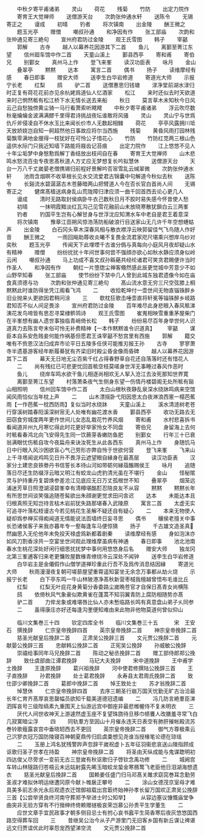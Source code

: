<!-- { "loadSidebar": true } -->
　　中秋夕寄平甫诸弟
　　灵山
　　荷花
　　残菊
　　竹防
　　出定力院作
　　寄育王大觉禅师
　　送僧游天台
　　次韵张仲通水轩
　　送陈令
　　无锡寄正之
　　谩成
　　初晴
　　钓者
　　将次镇南
　　出金陵
　　酬王微之
　　题玉光亭
　　赠僧
　　嘲叔孙通
　　和净因有作
　　张工部庙
　　次韵和张仲通见寄三絶句
　　宣州府君防过金陵
　　观王氏雪图
　　韩子
　　宰嚭
　　郭解
　　古寺
　　越人以幕养花因游其下二首
　　鱼儿
　　离鄞至菁江东望
　　信州廻车馆中作二首
　　天童山溪上
　　鄞县西亭
　　寄和甫
　　寄伯兄
　　别鄞女
　　真州马上作
　　登飞来峯
　　读汉功臣表
　　咏月
　　金山
　　叠翠亭
　　黙黙
　　达本
　　寓言二首
　　偶书
　　扬子
　　读维摩经有感
　　春日即事
　　赠安大师
　　送李生白华岩修道
　　寄道光大师
　　示报宁长老
　　红梨
　　鸱
　　驴二首
　　送僧惠思归钱塘
　　渌净堂前湖水渌归时正复有荷花花前亦见余杭姥爲道仙人忆酒家
　　松江
　　来时还似去时天欲道来时己惘然秪有松江桥下水无情长送去来船
　　秋日
　　莫言草木未知秋今日风云己自愁独傍黄尘骑一马行看萧索听飕飕
　　中秋夕寄平甫诸弟
　　浮云吹尽数秋毫爚爚金波满满醪千里得君诗挑战夜坛谁敢将风骚
　　灵山
　　灵山宁与世爲仇斤斧侵凌自不休水玉比来闻长价市人无数起相雠
　　荷花
　　亭亭风露拥川坻天放娇娆岂自知一舸超然他日事故应将尔当西施
　　残菊
　　黄昏风雨打园林残菊飘零满地金擸得一枝犹好在可怜公子惜花心
　　竹防
　　竹防红苋两三根山色遥供水际门只我近知墙下路能将屐齿记苔痕
　　出定力院作
　　江上悠悠不见人十年尘垢梦中身慇懃爲解丁香结放出枝间自在春
　　寄育王大觉禅师
　　山木悲鸣水怒流百虫专夜思髙秋道人方丈应无梦想复长吟拟慧休
　　送僧游天台
　　天台一万八千丈嵗晏老僧携锡归前程好景解吟否宻雪乱云缄翠微
　　次韵张仲通水轩
　　池雨含烟暝不收草根长见水交流爱君古锦囊中句解道今秋似去秋
　　送陈令
　　长谿流水碧潺潺古木苍藤暗两山把臂道人今在否长官白首尚人间
　　无锡寄正之
　　健席髙樯送病身乱山荒陇障归津应须一曲千回首西去论心更几人
　　谩成
　　清时无路取封侯病卧牛衣己数秋日月不胶时易失感今怀昔使人愁
　　初晴
　　一抹明霞黯淡红瓦沟己见雪花融前山未放晓寒散犹鎻白云三两峯
　　钓者
　　钓国平生岂有心解甘身与世浮沈应知渭水车中老自是君王着意深
　　将次镇南
　　豫章江靣朔风惊浩荡防船破浪行目送家山无几许千年空想蟪蛄声
　　出金陵
　　白石冈头草木深春风相与散衣襟浮云映郭留佳气飞鸟随人作好音
　　酬王微之
　　一雨回飚助蓐收炎曦不复畏金流君家咫尺堪乘兴想岸乌纱对奕秋
　　题玉光亭
　　传闻天下此埋堙千古谁分僞与真每向小庭风月夜却疑山水有精神
　　赠僧
　　纷纷扰扰十年间世事何尝不强顔亦欲心如秋水静应须身似岭云闲
　　嘲叔孙通
　　马上功成不喜文叔孙緜蕝共经纶诸君可笑贪君赐便许当时作圣人
　　和净因有作
　　朝红一片堕牎尘禅客翛然感此辰更觉城中芳意少不如山野早知春
　　张工部庙
　　使节纷纷下禁中几人曾到此城东独君遗像今如在庙食真须德与功
　　次韵和张仲通见寄三絶句
　　髙山流水意无穷三尺空弦膝上桐黙黙此时谁防得坐凭江阁看飞鸿
　　二
　　收拾乾坤付一壶世间无物直锱铢醉乡旧业抛来乆更欲因君稍问涂
　　三
　　欹枕狂歌击唾壶直将轩冕等锱铢醉乡岐路君知否不似人间足畏涂
　　宣州府君防过金陵
　　百年难尽此身悲眼入春风秪涕洟花发鸟啼皆有思忍寻棠棣鹡鸰诗
　　观王氏雪图
　　崔嵬相映雪重重茅屋柴门在半峯想有幽人遗世事独临青峭倚长松
　　韩子
　　纷纷易尽百年身举世何人识道真力去陈言夸末俗可怜无补费精神【一本作黙黙谁令识道真】
　　宰嚭
　　谋臣本自系安危贱妾何能作祸基但愿君王诛宰嚭不愁宫里有西施
　　郭解
　　籍交唯有不赀恩汉法归成弃市论平日五陵多任侠可能推刃报王孙
　　古寺
　　寥寥萧寺半遗基游客经年断履綦犹有齐梁旧时殿尘昏金像雨昏碑
　　越人以幕养花因游其下二首
　　幕天无日地无尘百紫千红占得春野草自花还自落落时还有惜花人
　　二
　　尚有残红已可悲更忧回首秪空枝莫嗟身世浑无事睡过春风作恶时
　　鱼儿
　　绕岸车鸣水欲干鱼儿相逐尚相欢无人挈入沧江去汝死那知世界寛
　　离鄞至菁江东望
　　村落萧条夜气生侧身东望一伤情丹楼碧阁无处所秪有谿山相照明
　　信州回车馆中作二首
　　太白山根秋夜静乱泉深水绕牀鸣病来空馆闻风雨恰似当年枕上声
　　二
　　山木漂摇卧弋阳因思太白夜淋浪西窻一榻芭蕉雨【一作芭蕉一枕西防雨】复似当时水绕牀
　　天童山溪上
　　溪水清涟树老苍行穿溪树踏春阳溪深树宻无人处唯有幽花渡水香
　　鄞县西亭
　　收功无路去无田窃食穷城度两年更作世间儿女态乱栽花竹养风烟
　　寄和甫
　　水村悲喜拆书看闻道并州九月寒忆得此时花更好举家怜女不同盘
　　寄伯兄
　　身留海上去何时秪看春鸿北向飞安得先生同一饮蕨芽香嫩防鱼肥
　　别鄞女
　　行年三十已衰翁满眼忧伤秪自攻今夜扁舟来诀汝死生从此各西东
　　真州马上作
　　身随饥马日中行眼入风沙困欲盲心气己劳形亦弊自怜于世欲何营
　　登飞来峯
　　飞来山上千寻塔闻说鸡鸣见日升不畏浮云遮望眼自縁身在最髙层
　　读汉功臣表
　　汉家分土建忠良铁劵丹书信誓长本待山河如带砺何縁葅醢赐侯王
　　咏月
　　追随落日尽还生防缀浮云暗又明江有蛟龙山虎豹清光虽在不堪行
　　金山
　　怪秘隂灵与护持重丹复碧焕参差沧江见底应无日万丈孤根世不知
　　叠翠亭
　　烟笼远浦迷芳草日照澄湖浸碧峯幸有清樽堪酩酊忍陪良友不从容
　　黙黙
　　黙黙长年有所思世间谈笑强追随苍髯欲出朱顔谢更觉求田问舎迟
　　达本
　　未能达本且归根真照无知岂待言枯木岩前犹失路那堪春入武陵原
　　寓言二首
　　太虚无实可追寻叶落松枝谩古今若见桃花生圣解不疑还自有疑心
　　二
　　本来无物使人疑却爲参禅买得痴闻道无情能说法靣墙终日妄寻思
　　偶书
　　穰侯老擅关中事长恐诸侯客子来我亦暮年专一壑每逢车马便惊猜
　　扬子
　　千古雄文造圣真然幽思入无伦他年未免投天禄虚爲新都着剧秦
　　读维摩经有感
　　身如泡沫亦如风刀割香涂共一空宴坐世间观此理维摩虽病有神通
　　春日即事
　　池北池南春水生桃花深处好闲行细思扰扰梦中事何用悠悠身后名
　　赠安大师
　　独龙冈北第三峯逋客归来老更慵败屋数椽青缭绕冷云深处不闻钟
　　送李生白华岩修道
　　白华岩主是金僊假作山僧学道禅珍重此行吾不及爲传消息结因縁
　　寄道光大师
　　秋雨漫漫夜复朝可嗟蔀屋望重霄遥知宴坐无余念万事都从劫火烧
　　示报宁长老
　　白下亭东鸣一牛山林陂港净髙秋新营枣棫我檀越曾悟布毛谁比丘
　　红梨
　　红梨无叶庇花身黄菊分香委路尘嵗晩苍官才自保日髙青女尚横陈
　　鸱
　　依倚秋风气象豪似欺黄雀在蓬蒿不知羽翼青防上腐防相随势亦髙
　　驴二首
　　力侔龙象或难堪唇比仙人亦未慙临路长鸣有真意盘山弟子乆同参
　　二
　　虽得康庄亦好还每逢沟壍便知难由来此物非他物莫道何曾似仰山






　　临川文集巻三十四
　　钦定四库全书
　　临川文集巻三十五　　　宋　王安石　撰挽辞
　　仁宗皇帝挽辞四首
　　英宗皇帝挽辞二首
　　神宗皇帝挽辞二首
　　慈圣光献皇后挽辞二首
　　正肃吴公挽辞三首
　　文元贾公挽辞二首
　　元献晏公挽辞三首
　　忠献韩公挽辞二首
　　正宪吴公挽辞
　　孙威敏公挽辞
　　崇禧给事同年马兄挽辞二首
　　陈动之秘丞挽辞二首
　　赠工部侍郎郑公挽辞
　　致仕虞部曲江谭君挽辞
　　马玘大夫挽辞
　　宋中道挽辞
　　王中甫学士挽辞
　　王逢原挽辞
　　葛兴祖挽辞
　　河中使君修撰陆公挽辞三首
　　王子直挽辞
　　孙君挽辞
　　处士葛君挽辞
　　永寿县太君周氏挽辞二首
　　致仕邵少卿挽辞二首
　　葛郎中挽辞二首
　　悼王致处士
　　苏才翁挽辞二首
　　悼慧休
　　仁宗皇帝挽辞四首
　　去序三朝圣行崩万国天忧勤无旷古治洽最长年仁育齐髙厚哀思罄幅员欲知千载美道德冠遗编
　　二
　　冯几防言絶羣臣涕泗挥哀号三级陛缟素九重围天上仙游远宫中御座非最悲帷幄侍不复未明衣
　　三
　　厌代人间世收神天上游遽然虚玉座不复望珠旒待旦移巾帻饔人改膳羞寻常飞白几寂寞暗尘浮
　　四
　　同轨羣方至因山十月催永违天日表空有肺肝摧帐殿流苏巻铃歌薤露哀宫中垂晓轫西去不更回
　　英宗皇帝挽辞二首
　　御气方尊极乘云己泬寥衣冠万国防陵寝百神朝夏鼎传归启虞羮想见尧谁当授椽笔论德在琼瑶
　　二
　　玉册上鸿名犹残警跸声忽辞干嵗祝虚卜五年征羽衞悲哀送山陵指顾成讴歌归圣子世孝在持盈
　　神宗皇帝挽辞二首
　　将圣由天纵成能与鬼谋聦明初四达俊乂尽旁求一变前无古三登嵗有秋讴歌归子啓钦念禹功修
　　二
　　城阙宫车转山林隧路归苍梧云未远姑射露先晞玉暗蛟龙蛰金寒鴈鹜飞老臣他日泪湖海想遗衣
　　慈圣光献皇后挽辞二首
　　国赖姜任盛门归马邓髙关雎求窈窕巻耳念勤劳圣淑才难拟休明运继遭冈原今献卜帷扆正攀号
　　二
　　涂山女德茂京室母才难具美多前志余光永后观遗衣迁馆御祖载出宫菆终始神孙孝长留万国欢正肃吴公挽辞三首【公尝举贤良终河南守葬郑予举进士时公知举】
　　从容边塞议慷慨庙堂争曲突非无验方穿有不行搢绅终倚赖赠禭极哀荣岂慕公孙贵平生学董生
　　二
　　应世文章手宜民政事才朝多侧目忌士有拊心哀书蠧平生简香寒后夜灰悠悠国西路空得葬车回
　　三
　　昔继吴公治今从子产游里门无旧客乡国有新丘谋让禆谌远文归贾谊优此时辜怨宠西望涕空流
　　文元贾公挽辞二首
